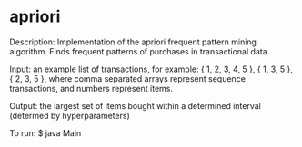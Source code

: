 # apriori
Description: Implementation of the apriori frequent pattern mining algorithm. Finds frequent patterns of purchases in 
transactional data.

Input: an example list of transactions, for example: { 1, 2, 3, 4, 5 }, { 1, 3, 5 }, { 2, 3, 5 }, where comma separated
arrays represent sequence transactions, and numbers represent items. 

Output: the largest set of items bought within a determined interval (determed by hyperparameters)

To run: $ java Main


